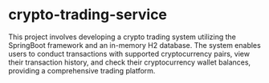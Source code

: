 # crypto-trading-service
This project involves developing a crypto trading system utilizing the SpringBoot framework and an in-memory H2 database. The system enables users to conduct transactions with supported cryptocurrency pairs, view their transaction history, and check their cryptocurrency wallet balances, providing a comprehensive trading platform.
